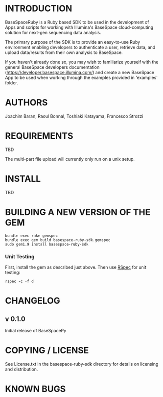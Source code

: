INTRODUCTION	
=========================================

BaseSpaceRuby is a Ruby based SDK to be used in the development of Apps and scripts for working with Illumina's BaseSpace cloud-computing solution for next-gen sequencing data analysis. 

The primary purpose of the SDK is to provide an easy-to-use Ruby environment enabling developers to authenticate a user, retrieve data, and upload data/results from their own analysis to BaseSpace.

If you haven't already done so, you may wish to familiarize yourself with the general BaseSpace developers documentation (https://developer.basespace.illumina.com/) and create a new BaseSpace App to be used when working through the examples provided in 'examples' folder.


AUTHORS
=========================================

Joachim Baran, Raoul Bonnal, Toshiaki Katayama, Francesco Strozzi


REQUIREMENTS
=========================================

TBD

The multi-part file upload will currently only run on a unix setup.


INSTALL
=========================================

TBD

BUILDING A NEW VERSION OF THE GEM
=========================================

    bundle exec rake gemspec
    bundle exec gem build basespace-ruby-sdk.gemspec
    sudo gem1.9 install basespace-ruby-sdk

### Unit Testing

First, install the gem as described just above. Then use [RSpec](http://rspec.info) for unit testing:

    rspec -c -f d

CHANGELOG
=========================================

v 0.1.0
-----------------------------------------
 
Initial release of BaseSpacePy

COPYING / LICENSE
=========================================

See License.txt in the basespace-ruby-sdk directory for details on licensing and distribution.

KNOWN BUGS
=========================================
